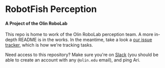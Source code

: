 # RobotFish Perception

#### A Project of the Olin RoboLab

This repo is home to work of the Olin RoboLab perception team. A more in-depth README is in the works. In the meantime, take a look a [our issue tracker][issues], which is how we're tracking tasks.

Need access to this repository? Make sure you're on [Slack][] (you should be able to create an account with any `@olin.edu` email), and ping Ari.

[issues]: https://github.com/olinrobotics/fish-perception/issues?q=is%3Aissue+is%3Aopen+sort%3Aupdated-desc
[slack]: https://robot-fish.slack.com/
